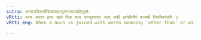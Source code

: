 ```yaml
---
sutra: अन्यारादितरर्तेदिक्शब्दाञ्चूत्तरपदाजाहियुक्ते
vRtti: अन्य आरात् इतर ऋते दिक् शब्द अञ्चूत्तरपद आच् आहि इत्येतैर्योगे पञ्चमी विभक्तिर्भवति ॥
vRtti_eng: When a noun is joined with words meaning 'other than' or with _arat_ 'near or remote' or _itara_ 'different from' or _rite_ 'without,' or words indicative of the 'directions' (used also with reference to the time corresponding to them) or with words having _anchu_ 'to bend' as the last member of the compound (and expressive of direction), or with words ending with the affix _ach_ or _ahi_ (V. 3. 36) and (V. 3. 37) the fifth case-affix is employed.

---
```


